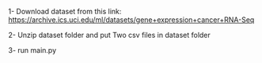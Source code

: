 1- Download dataset from this link: https://archive.ics.uci.edu/ml/datasets/gene+expression+cancer+RNA-Seq

2- Unzip dataset folder and put Two csv files in dataset folder

3- run main.py
